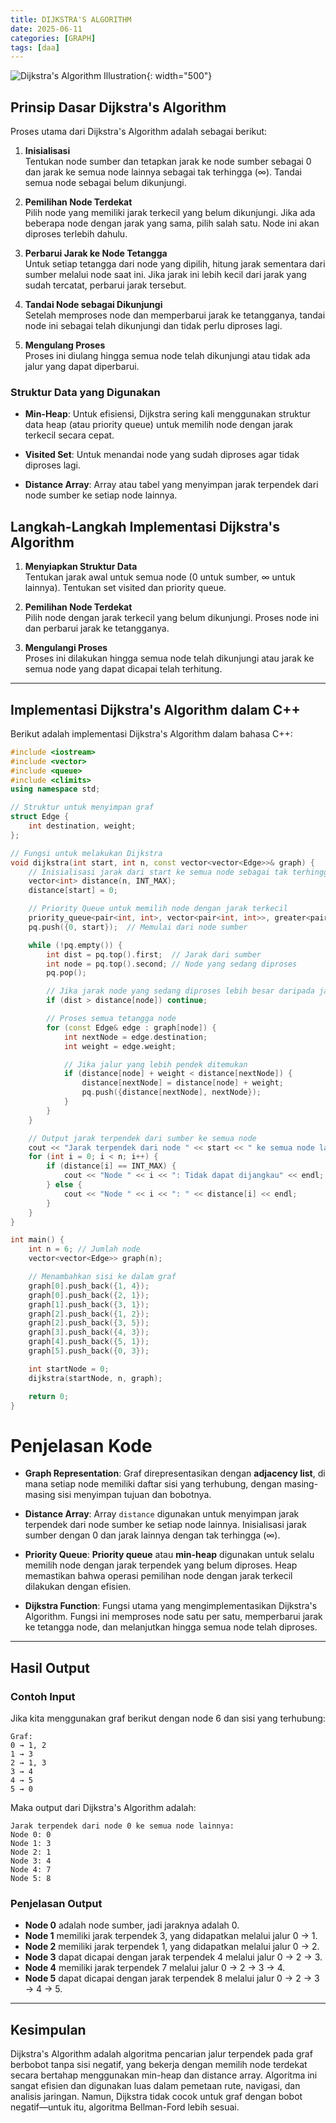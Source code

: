 ```yaml
---
title: DIJKSTRA'S ALGORITHM
date: 2025-06-11
categories: [GRAPH]
tags: [daa]
---
```





![Dijkstra's Algorithm Illustration](/assets/K10.jpeg){: width="500"}

## Prinsip Dasar Dijkstra's Algorithm

Proses utama dari Dijkstra's Algorithm adalah sebagai berikut:

1. **Inisialisasi**  
   Tentukan node sumber dan tetapkan jarak ke node sumber sebagai 0 dan jarak ke semua node lainnya sebagai tak terhingga (∞). Tandai semua node sebagai belum dikunjungi.

2. **Pemilihan Node Terdekat**  
   Pilih node yang memiliki jarak terkecil yang belum dikunjungi. Jika ada beberapa node dengan jarak yang sama, pilih salah satu. Node ini akan diproses terlebih dahulu.

3. **Perbarui Jarak ke Node Tetangga**  
   Untuk setiap tetangga dari node yang dipilih, hitung jarak sementara dari sumber melalui node saat ini. Jika jarak ini lebih kecil dari jarak yang sudah tercatat, perbarui jarak tersebut.

4. **Tandai Node sebagai Dikunjungi**  
   Setelah memproses node dan memperbarui jarak ke tetangganya, tandai node ini sebagai telah dikunjungi dan tidak perlu diproses lagi.

5. **Mengulang Proses**  
   Proses ini diulang hingga semua node telah dikunjungi atau tidak ada jalur yang dapat diperbarui.

### Struktur Data yang Digunakan

- **Min-Heap**: Untuk efisiensi, Dijkstra sering kali menggunakan struktur data heap (atau priority queue) untuk memilih node dengan jarak terkecil secara cepat.
  
- **Visited Set**: Untuk menandai node yang sudah diproses agar tidak diproses lagi.

- **Distance Array**: Array atau tabel yang menyimpan jarak terpendek dari node sumber ke setiap node lainnya.

## Langkah-Langkah Implementasi Dijkstra's Algorithm

1. **Menyiapkan Struktur Data**  
   Tentukan jarak awal untuk semua node (0 untuk sumber, ∞ untuk lainnya). Tentukan set visited dan priority queue.

2. **Pemilihan Node Terdekat**  
   Pilih node dengan jarak terkecil yang belum dikunjungi. Proses node ini dan perbarui jarak ke tetangganya.

3. **Mengulangi Proses**  
   Proses ini dilakukan hingga semua node telah dikunjungi atau jarak ke semua node yang dapat dicapai telah terhitung.

---

## Implementasi Dijkstra's Algorithm dalam C++

Berikut adalah implementasi Dijkstra's Algorithm dalam bahasa C++:

```cpp
#include <iostream>
#include <vector>
#include <queue>
#include <climits>
using namespace std;

// Struktur untuk menyimpan graf
struct Edge {
    int destination, weight;
};

// Fungsi untuk melakukan Dijkstra
void dijkstra(int start, int n, const vector<vector<Edge>>& graph) {
    // Inisialisasi jarak dari start ke semua node sebagai tak terhingga
    vector<int> distance(n, INT_MAX);
    distance[start] = 0;

    // Priority Queue untuk memilih node dengan jarak terkecil
    priority_queue<pair<int, int>, vector<pair<int, int>>, greater<pair<int, int>>> pq;
    pq.push({0, start});  // Memulai dari node sumber

    while (!pq.empty()) {
        int dist = pq.top().first;  // Jarak dari sumber
        int node = pq.top().second; // Node yang sedang diproses
        pq.pop();

        // Jika jarak node yang sedang diproses lebih besar daripada jarak yang tercatat, lewati
        if (dist > distance[node]) continue;

        // Proses semua tetangga node
        for (const Edge& edge : graph[node]) {
            int nextNode = edge.destination;
            int weight = edge.weight;

            // Jika jalur yang lebih pendek ditemukan
            if (distance[node] + weight < distance[nextNode]) {
                distance[nextNode] = distance[node] + weight;
                pq.push({distance[nextNode], nextNode});
            }
        }
    }

    // Output jarak terpendek dari sumber ke semua node
    cout << "Jarak terpendek dari node " << start << " ke semua node lainnya:" << endl;
    for (int i = 0; i < n; i++) {
        if (distance[i] == INT_MAX) {
            cout << "Node " << i << ": Tidak dapat dijangkau" << endl;
        } else {
            cout << "Node " << i << ": " << distance[i] << endl;
        }
    }
}

int main() {
    int n = 6; // Jumlah node
    vector<vector<Edge>> graph(n);

    // Menambahkan sisi ke dalam graf
    graph[0].push_back({1, 4});
    graph[0].push_back({2, 1});
    graph[1].push_back({3, 1});
    graph[2].push_back({1, 2});
    graph[2].push_back({3, 5});
    graph[3].push_back({4, 3});
    graph[4].push_back({5, 1});
    graph[5].push_back({0, 3});

    int startNode = 0;
    dijkstra(startNode, n, graph);

    return 0;
}
```

# Penjelasan Kode

- **Graph Representation**: Graf direpresentasikan dengan **adjacency list**, di mana setiap node memiliki daftar sisi yang terhubung, dengan masing-masing sisi menyimpan tujuan dan bobotnya.

- **Distance Array**: Array `distance` digunakan untuk menyimpan jarak terpendek dari node sumber ke setiap node lainnya. Inisialisasi jarak sumber dengan 0 dan jarak lainnya dengan tak terhingga (∞).

- **Priority Queue**: **Priority queue** atau **min-heap** digunakan untuk selalu memilih node dengan jarak terpendek yang belum diproses. Heap memastikan bahwa operasi pemilihan node dengan jarak terkecil dilakukan dengan efisien.

- **Dijkstra Function**: Fungsi utama yang mengimplementasikan Dijkstra's Algorithm. Fungsi ini memproses node satu per satu, memperbarui jarak ke tetangga node, dan melanjutkan hingga semua node telah diproses.

---

## Hasil Output

### Contoh Input

Jika kita menggunakan graf berikut dengan node 6 dan sisi yang terhubung:

```
Graf:
0 → 1, 2
1 → 3
2 → 1, 3
3 → 4
4 → 5
5 → 0
```

Maka output dari Dijkstra's Algorithm adalah:

```
Jarak terpendek dari node 0 ke semua node lainnya:
Node 0: 0
Node 1: 3
Node 2: 1
Node 3: 4
Node 4: 7
Node 5: 8
```


### Penjelasan Output

- **Node 0** adalah node sumber, jadi jaraknya adalah 0.
- **Node 1** memiliki jarak terpendek 3, yang didapatkan melalui jalur 0 → 1.
- **Node 2** memiliki jarak terpendek 1, yang didapatkan melalui jalur 0 → 2.
- **Node 3** dapat dicapai dengan jarak terpendek 4 melalui jalur 0 → 2 → 3.
- **Node 4** memiliki jarak terpendek 7 melalui jalur 0 → 2 → 3 → 4.
- **Node 5** dapat dicapai dengan jarak terpendek 8 melalui jalur 0 → 2 → 3 → 4 → 5.

---

## Kesimpulan

Dijkstra's Algorithm adalah algoritma pencarian jalur terpendek pada graf berbobot tanpa sisi negatif, yang bekerja dengan memilih node terdekat secara bertahap menggunakan min-heap dan distance array. Algoritma ini sangat efisien dan digunakan luas dalam pemetaan rute, navigasi, dan analisis jaringan. Namun, Dijkstra tidak cocok untuk graf dengan bobot negatif—untuk itu, algoritma Bellman-Ford lebih sesuai.